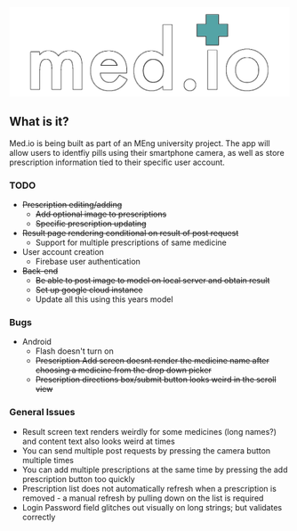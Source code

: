 ![alt text](./app/assets/medio_logo_outlined.png?raw=true)

## What is it?

Med.io is being built as part of an MEng university project. The app will allow users to identfiy pills using their smartphone camera, as well as store prescription information tied to their specific user account.

### TODO

+ ~~Prescription editing/adding~~
	+ ~~Add optional image to prescriptions~~
	+ ~~Specific prescription updating~~
+ ~~Result page rendering conditional on result of post request~~
	+ Support for multiple prescriptions of same medicine
+ User account creation
	+ Firebase user authentication
+ ~~Back-end~~
	+ ~~Be able to post image to model on local server and obtain result~~
	+ ~~Set up google cloud instance~~
	+ Update all this using this years model

### Bugs

+ Android
	+ Flash doesn't turn on
	+ ~~Prescription Add screen doesnt render the medicine name after choosing a medicine from the drop down picker~~
	+ ~~Prescription directions box/submit button looks weird in the scroll view~~

### General Issues

+ Result screen text renders weirdly for some medicines (long names?) and content text also looks weird at times
+ You can send multiple post requests by pressing the camera button multiple times
+ You can add multiple prescriptions at the same time by pressing the add prescription button too quickly
+ Prescription list does not automatically refresh when a prescription is removed - a manual refresh by pulling down on the list is required
+ Login Password field glitches out visually on long strings; but validates correctly
